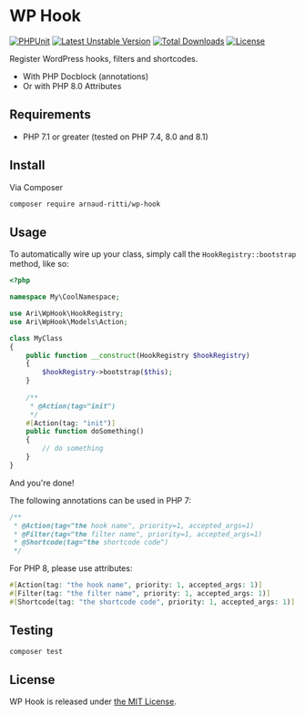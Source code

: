 # WP Hook

[![PHPUnit](https://github.com/arnaud-ritti/wp-hook/actions/workflows/php.yml/badge.svg)](https://github.com/arnaud-ritti/wp-hook/actions/workflows/php.yml)
[![Latest Unstable Version](https://poser.pugx.org/dugajean/wp-hook-annotations/v/unstable)](https://packagist.org/packages/arnaud-ritti/wp-hook)
[![Total Downloads](https://poser.pugx.org/arnaud-ritti/wp-hook/downloads)](https://packagist.org/packages/arnaud-ritti/wp-hook) 
[![License](https://poser.pugx.org/arnaud-ritti/wp-hook/license)](https://packagist.org/packages/arnaud-ritti/wp-hook) 

Register WordPress hooks, filters and shortcodes.

*   With PHP Docblock (annotations)
*   Or with PHP 8.0 Attributes

## Requirements

*   PHP 7.1 or greater (tested on PHP 7.4, 8.0 and 8.1)

## Install

Via Composer

```bash
composer require arnaud-ritti/wp-hook
```

## Usage

To automatically wire up your class, simply call the `HookRegistry::bootstrap` method, like so: 

```php
<?php

namespace My\CoolNamespace;

use Ari\WpHook\HookRegistry;
use Ari\WpHook\Models\Action;

class MyClass
{
    public function __construct(HookRegistry $hookRegistry) 
    {
        $hookRegistry->bootstrap($this);
    }
    
    /**
     * @Action(tag="init")    
     */
    #[Action(tag: "init")]
    public function doSomething()
    {
        // do something
    }
}
```

And you're done!

The following annotations can be used in PHP 7:

```php
/**
 * @Action(tag="the hook name", priority=1, accepted_args=1)
 * @Filter(tag="the filter name", priority=1, accepted_args=1)
 * @Shortcode(tag="the shortcode code")
 */
```

For PHP 8, please use attributes:

```php
#[Action(tag: "the hook name", priority: 1, accepted_args: 1)]
#[Filter(tag: "the filter name", priority: 1, accepted_args: 1)]
#[Shortcode(tag: "the shortcode code", priority: 1, accepted_args: 1)]
```

## Testing

```bash
composer test
```

## License
WP Hook is released under [the MIT License](LICENSE).
